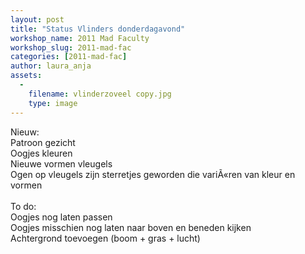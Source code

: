 ```yaml
---
layout: post
title: "Status Vlinders donderdagavond"
workshop_name: 2011 Mad Faculty
workshop_slug: 2011-mad-fac
categories: [2011-mad-fac]
author: laura_anja 
assets:
  -
    filename: vlinderzoveel copy.jpg
    type: image
---
```

Nieuw:<br />Patroon gezicht<br />Oogjes kleuren<br />Nieuwe vormen vleugels<br />Ogen op vleugels zijn sterretjes geworden die variÃ«ren van kleur en vormen<br /><br />To do:<br />Oogjes nog laten passen<br />Oogjes misschien nog laten naar boven en beneden kijken<br />Achtergrond toevoegen (boom + gras + lucht)<br /><br /> 
